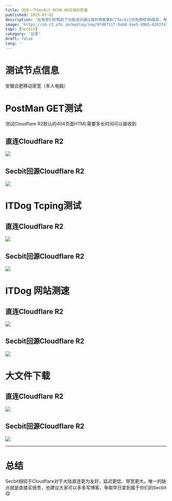 ```yaml
---
title: 测评一下SecBit MCDN HK区域的质量
published: 2025-07-02
description: '在我哥们的帮助下也是成功通过我的博客拿到了Secbit的免费MCDN服务，再见EdgeOne（'
image: 'https://sb-r2.afo.im/myblog/img/8fd87117-9ab0-4ae5-b9b5-8202f47fbc0b.webp'
tags: [Secbit]
category: '记录'
draft: false 
lang: ''
---
```


# 测试节点信息

安徽合肥移动家宽（本人电脑）  

# PostMan GET测试

测试Cloudflare R2默认的404页面HTML需要多长时间可以接收到

## 直连Cloudflare R2

![](https://sb-r2.afo.im/myblog/img/5eaa947d-9363-4eac-b375-0c3830614571.webp)

## Secbit回源Cloudflare R2

![](https://sb-r2.afo.im/myblog/img/e1986e03-7b69-467a-92f0-cea88c118924.webp)

# ITDog Tcping测试

## 直连Cloudflare R2

![](https://sb-r2.afo.im/myblog/img/6c8efb56-4fe8-44d5-82e2-45ca063014b1.webp)

## Secbit回源Cloudflare R2

![](https://sb-r2.afo.im/myblog/img/a4654458-3b03-4ec3-9cfc-9d94615abaf9.webp)

# ITDog 网站测速

## 直连Cloudflare R2

![](https://sb-r2.afo.im/myblog/img/2bb7aee3-9ae7-48e8-bef7-37dbe0c8818c.webp)

## Secbit回源Cloudflare R2

![](https://sb-r2.afo.im/myblog/img/1a9a1ce4-720f-48dc-8fb7-8a9822caed68.webp)

# 大文件下载

## 直连Cloudflare R2

![](https://sb-r2.afo.im/myblog/img/6887e3eb-59cf-41ce-bda4-31b0ffc87c5a.webp)

## Secbit回源Cloudflare R2

![](https://sb-r2.afo.im/myblog/img/3328a47b-417a-4ba0-b3b8-5013c1ef89bf.webp)

---

# 总结

Secbit相较于Cloudflare对于大陆直连更为友好，延迟更低、带宽更大。唯一的缺点就是直接买很贵，也建议大家可以多多写博客，争取早日拿到属于你们的Secbit😋
